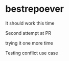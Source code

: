 # bestrepoever
It should work this time

Second attempt at PR

trying it one more time

Testing conflict use case